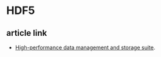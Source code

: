 # HDF5

## article link
-  [High-performance data management and storage suite](https://www.hdfgroup.org/solutions/hdf5/).



